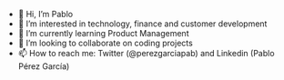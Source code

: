 - 👋 Hi, I’m Pablo
- 👀 I’m interested in technology, finance and customer development
- 🌱 I’m currently learning Product Management
- 💞️ I’m looking to collaborate on coding projects
- 📫 How to reach me: Twitter (@perezgarciapab) and Linkedin (Pablo Pérez García)

<!---
pergarpab/pergarpab is a ✨ special ✨ repository because its `README.md` (this file) appears on your GitHub profile.
You can click the Preview link to take a look at your changes.
--->
